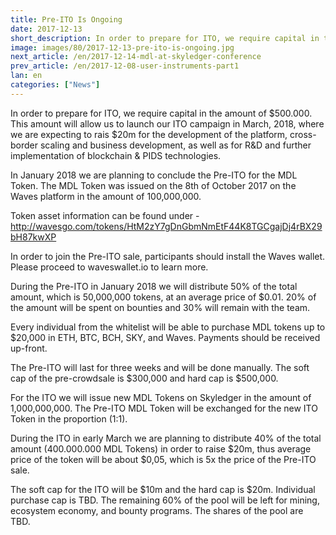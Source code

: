 ```yaml
---
title: Pre-ITO Is Ongoing
date: 2017-12-13
short_description: In order to prepare for ITO, we require capital in the amount of $500.000
image: images/80/2017-12-13-pre-ito-is-ongoing.jpg
next_article: /en/2017-12-14-mdl-at-skyledger-conference
prev_article: /en/2017-12-08-user-instruments-part1
lan: en
categories: ["News"]
---
```


In order to prepare for ITO, we require capital in the amount of $500.000. This amount will allow us to launch our ITO campaign
in March, 2018, where we are expecting to rais $20m for the development of the platform,
cross-border scaling and business development, as well as for R&D and further implementation
of blockchain & PIDS technologies.

In January 2018 we are planning to conclude the Pre-ITO for the MDL Token. The MDL Token was issued
on the 8th of October 2017 on the Waves platform in the amount of 100,000,000.

Token asset information can be found under -
http://wavesgo.com/tokens/HtM2zY7gDnGbmNmEtF44K8TGCgajDj4rBX29bH87kwXP

In order to join the Pre-ITO sale, participants should install the Waves wallet. Please proceed to
waveswallet.io to learn more.

During the Pre-ITO in January 2018 we will distribute 50% of the total amount, which is
50,000,000 tokens, at an average price of $0.01. 20% of the amount will be spent on bounties and
30% will remain with the team.

Every individual from the whitelist will be able to purchase MDL tokens up to $20,000 in ETH, BTC,
BCH, SKY, and Waves. Payments should be received up-front.

The Pre-ITO will last for three weeks and will be done manually. The soft cap of the pre-crowdsale
is $300,000 and hard cap is $500,000.

For the ITO we will issue new MDL Tokens on Skyledger in the amount of 1,000,000,000. The
Pre-ITO MDL Token will be exchanged for the new ITO Token in the proportion (1:1).

During the ITO in early March we are planning to distribute 40% of the total amount (400.000.000
MDL Tokens) in order to raise $20m, thus average price of the token will be about $0,05, which is
5x the price of the Pre-ITO sale.

The soft cap for the ITO will be $10m and the hard cap is $20m. Individual purchase cap is TBD. The remaining 60%
of the pool will be left for mining, ecosystem economy, and bounty programs. The shares of the
pool are TBD.
